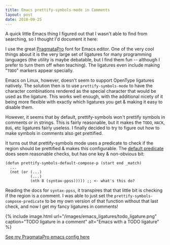 ```yaml
---
title: Emacs prettify-symbols-mode in Comments
layout: post
date: 2018-09-25
---
```


A quick little Emacs thing I figured out that I wasn't able to find from searching, so I thought I'd document it here:

I use the great [PragmataPro](https://www.fsd.it/shop/fonts/pragmatapro/) font for Emacs editor.
One of the very cool things about it is the very large set of ligatures for many programming languages (the utility is maybe debatable, but I find them fun -- although I prefer to turn them off when teaching).
The ligatures even include making "`TODO`" markers appear specially.

Emacs on Linux, however, doesn't seem to support OpenType ligatures natively.
The solution then is to use `prettify-symbols-mode` to have the character combinations rendered as the special character that would be used as the ligature.
This works well enough, with the additional nicety of it being more flexible with exactly which ligatures you get & making it easy to disable them.

However, it seems that by default, prettify-symbols won't prettify symbols in comments or in strings.
This is fairly reasonable, but it makes the `TODO`, `HACK`, `BUG`, etc ligatures fairly useless.
I finally decided to try to figure out how to make symbols in comments also get prettified.

It turns out that prettify-symbols mode uses a predicate to check if the region should be prettified & makes this configurable.
The [default predicate](https://github.com/emacs-mirror/emacs/blob/ee3e432300054ca488896e39fca57b10d733330a/lisp/progmodes/prog-mode.el#L102) does seem reasonable checks, but has one key & non-obvious bit:

```emacs-lisp
(defun prettify-symbols-default-compose-p (start end _match)
  ...
  (not (or (...)
           (...)
           (nth 8 (syntax-ppss))))) ;; <- what's this do?
```

Reading the docs for `syntax-ppss`, it transpires that that little bit is checking if the region is a comment.
I was able to just set the `prettify-symbols-compose-predicate` to be my own version of that function without that last check, and now I get my fancy ligatures in comments!

{% include image.html url="/images/emacs_ligatures/todo_ligature.png" caption="TODO ligature in a comment" alt="Emacs with a TODO ligature" %}


[See my PragmataPro emacs config here](https://github.com/jamesnvc/dotfiles/blob/master/emacs.d/modules/cogent-pragmata.el)
